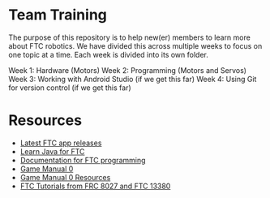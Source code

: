 # Team Training

The purpose of this repository is to help new(er) members to learn more about FTC robotics. We have divided this across multiple weeks to focus on one topic at a time. Each week is divided into its own folder. 

Week 1: Hardware (Motors)
Week 2: Programming (Motors and Servos)
Week 3: Working with Android Studio (if we get this far)
Week 4: Using Git for version control (if we get this far)

# Resources 
- [Latest FTC app releases](https://github.com/FIRST-Tech-Challenge/FtcRobotController/releases)
- [Learn Java for FTC](https://raw.githubusercontent.com/alan412/LearnJavaForFTC/master/LearnJavaForFTC.pdf)
- [Documentation for FTC programming](https://ftctechnh.github.io/ftc_app/doc/javadoc/)
- [Game Manual 0](https://gm0.org/en/latest/docs/start-here.html)
- [Game Manual 0 Resources](https://gm0.org/en/latest/docs/useful-resources.html)
- [FTC Tutorials from FRC 8027 and FTC 13380](http://ftctutorials.com/en/Robot.html)
